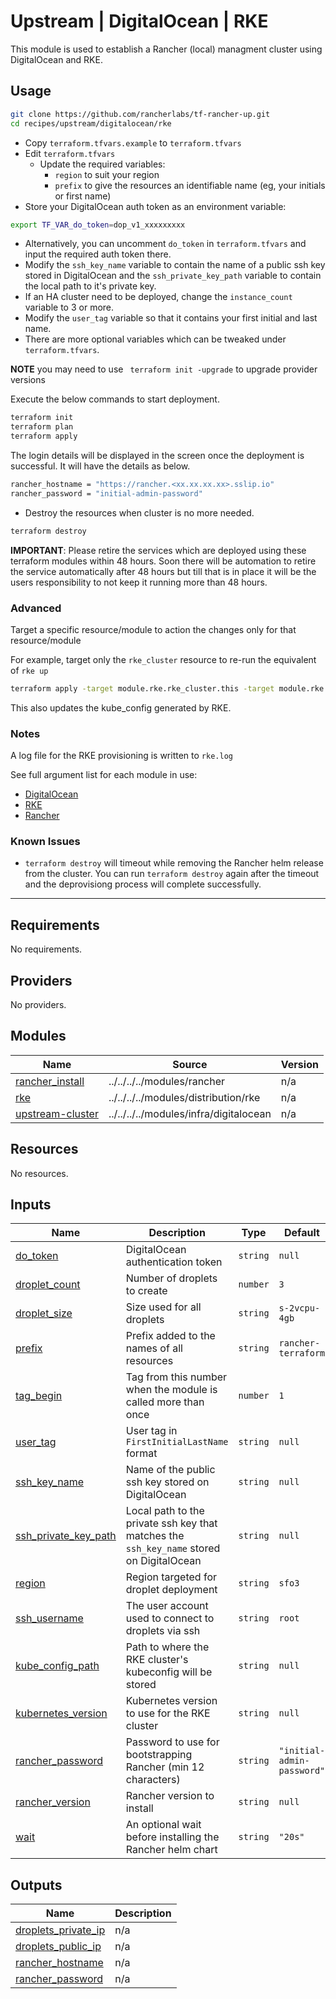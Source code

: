 # Upstream | DigitalOcean | RKE

This module is used to establish a Rancher (local) managment cluster using DigitalOcean and RKE.

## Usage

```bash
git clone https://github.com/rancherlabs/tf-rancher-up.git
cd recipes/upstream/digitalocean/rke
```

- Copy `terraform.tfvars.example` to `terraform.tfvars`
- Edit `terraform.tfvars`
  - Update the required variables:
    -  `region` to suit your region
    -  `prefix` to give the resources an identifiable name (eg, your initials or first name)
- Store your DigitalOcean auth token as an environment variable: 
```bash
export TF_VAR_do_token=dop_v1_xxxxxxxxx
```
- Alternatively, you can uncomment `do_token` in `terraform.tfvars` and input the required auth token there.
- Modify the `ssh_key_name` variable to contain the name of a public ssh key stored in DigitalOcean and the `ssh_private_key_path` variable to contain the local path to it's private key.
- If an HA cluster need to be deployed, change the `instance_count` variable to 3 or more.
- Modify the `user_tag` variable so that it contains your first initial and last name.
- There are more optional variables which can be tweaked under `terraform.tfvars`.

**NOTE** you may need to use ` terraform init -upgrade` to upgrade provider versions

Execute the below commands to start deployment.

```bash
terraform init
terraform plan
terraform apply
```

The login details will be displayed in the screen once the deployment is successful. It will have the details as below.

```bash
rancher_hostname = "https://rancher.<xx.xx.xx.xx>.sslip.io"
rancher_password = "initial-admin-password"
```

- Destroy the resources when cluster is no more needed.
```bash
terraform destroy
```

**IMPORTANT**: Please retire the services which are deployed using these terraform modules within 48 hours. Soon there will be automation to retire the service automatically after 48 hours but till that is in place it will be the users responsibility to not keep it running more than 48 hours.

### Advanced

Target a specific resource/module to action the changes only for that resource/module

For example, target only the `rke_cluster` resource to re-run the equivalent of `rke up`

```bash
terraform apply -target module.rke.rke_cluster.this -target module.rke.local_file.kube_config_yaml
```

This also updates the kube_config generated by RKE.

### Notes

A log file for the RKE provisioning is written to `rke.log`

See full argument list for each module in use:
  - [DigitalOcean](../../../../modules/infra/digitalocean)
  - [RKE](../../../../modules/distribution/rke)
  - [Rancher](../../../../modules/rancher)

### Known Issues
- `terraform destroy` will timeout while removing the Rancher helm release from the cluster. You can run `terraform destroy` again after the timeout and the deprovisiong process will complete successfully.  

---

## Requirements

No requirements.

## Providers

No providers.

## Modules

| Name | Source | Version |
|------|--------|---------|
| <a name="module_rancher_install"></a> [rancher\_install](#module\_rancher\_install) | ../../../../modules/rancher | n/a |
| <a name="module_rke"></a> [rke](#module\_rke) | ../../../../modules/distribution/rke | n/a |
| <a name="module_upstream-cluster"></a> [upstream-cluster](#module\_upstream-cluster) | ../../../../modules/infra/digitalocean | n/a |

## Resources

No resources.

## Inputs

| Name | Description | Type | Default | Required |
|------|-------------|------|---------|:--------:|
| <a name="input_do_token"></a> [do\_token](#input\_do\_token) | DigitalOcean authentication token | `string` | `null` | yes |
| <a name="input_droplet_count"></a> [droplet\_count](#input\_droplet\_count) | Number of droplets to create | `number` | `3` | no |
| <a name="input_droplet_size"></a> [droplet\_size](#input\_droplet\_size) | Size used for all droplets | `string` | `s-2vcpu-4gb` | no |
| <a name="input_prefix"></a> [prefix](#input\_prefix) | Prefix added to the names of all resources | `string` | `rancher-terraform` | no |
| <a name="input_tag_begin"></a> [tag\_begin](#input\_tag\_begin) | Tag from this number when the module is called more than once | `number` | `1` | no |
| <a name="input_user_tag"></a> [user\_tag](#input\_user\_tag) | User tag in `FirstInitialLastName` format | `string` | `null` | yes |
| <a name="input_ssh_key_name"></a> [ssh\_key\_name](#input\_ssh\_key\_name) | Name of the public ssh key stored on DigitalOcean | `string` | `null` | no |
| <a name="input_ssh_private_key_path"></a> [ssh\_private\_key\_path](#input\_ssh\_private\_key\_path) | Local path to the private ssh key that matches the `ssh_key_name` stored on DigitalOcean | `string` | `null` | yes |
| <a name="input_region"></a> [region](#input\_region) | Region targeted for droplet deployment | `string` | `sfo3` | no |
| <a name="input_ssh_username"></a> [ssh\_username](#input\_ssh\_username) | The user account used to connect to droplets via ssh | `string` | `root` | no |
| <a name="input_kube_config_path"></a> [kube\_config\_path](#input\_kube\_config\_path) | Path to where the RKE cluster's kubeconfig will be stored | `string` | `null` | no |
| <a name="input_kubernetes_version"></a> [kubernetes\_version](#input\_kubernetes\_version) | Kubernetes version to use for the RKE cluster | `string` | `null` | no |
| <a name="input_rancher_password"></a> [rancher\_password](#input\_rancher\_password) | Password to use for bootstrapping Rancher (min 12 characters) | `string` | `"initial-admin-password"` | no |
| <a name="input_rancher_version"></a> [rancher\_version](#input\_rancher\_version) | Rancher version to install | `string` | `null` | no 
| <a name="input_wait"></a> [wait](#input\_wait) | An optional wait before installing the Rancher helm chart | `string` | `"20s"` | no |

## Outputs

| Name | Description |
|------|-------------|
| <a name="output_droplets_private_ip"></a> [droplets\_private\_ip](#output\_droplets\_private\_ip) | n/a |
| <a name="output_droplets_public_ip"></a> [droplets\_public\_ip](#output\_droplets\_public\_ip) | n/a |
| <a name="output_rancher_hostname"></a> [rancher\_hostname](#output\_rancher\_hostname) | n/a |
| <a name="output_rancher_password"></a> [rancher\_password](#output\_rancher\_password) | n/a |